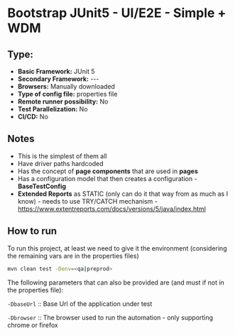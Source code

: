 # Bootstrap JUnit5 - UI/E2E - Simple + WDM

## Type:

- **Basic Framework:** JUnit 5
- **Secondary Framework:** ---
- **Browsers:** Manually downloaded
- **Type of config file:** properties file
- **Remote runner possibility:** No
- **Test Parallelization:** No
- **CI/CD:** No

## Notes

- This is the simplest of them all
- Have driver paths hardcoded
- Has the concept of **page components** that are used in **pages**
- Has a configuration model that then creates a configuration - **BaseTestConfig**
- **Extended Reports** as STATIC (only can do it that way from as much as I know) - needs to use TRY/CATCH mechanism - https://www.extentreports.com/docs/versions/5/java/index.html

## How to run

To run this project, at least we need to give it the environment (considering the remaining vars are in the properties files)

```sh
mvn clean test -Denv=<qa|preprod>
```

The following parameters that can also be provided are (and must if not in the properties file):

`-DbaseUrl`     :: Base Url of the application under test

`-Dbrowser`     :: The browser used to run the automation - only supporting chrome or firefox

